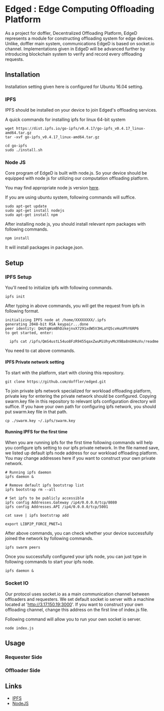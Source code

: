 Edged : Edge Computing Offloading Platform
==========================================

As a project for doffler, Decentralized Offloading Platform, EdgeD represents a module for constructing offloading system for edge devices. Unlike, doffler main system, communications EdgeD is based on socket.io channel. Implementations given in EdgeD will be advanced further by introducing blockchain system to verify and record every offloading requests.

## Installation
Installation setting given here is configured for Ubuntu 16.04 setting.

### IPFS
IPFS should be installed on your device to join Edged's offloading services.

A quick commands for installing ipfs for linux 64-bit system
```
wget https://dist.ipfs.io/go-ipfs/v0.4.17/go-ipfs_v0.4.17_linux-amd64.tar.gz
tar -xvf go-ipfs_v0.4.17_linux-amd64.tar.gz

cd go-ipfs
sudo ./install.sh
```

### Node JS
Core program of EdgeD is built with node.js.
So your device should be equipped with node js for utilizing our computation offloading platform.

You may find appropriate node js version [here](https://nodejs.org/en/download/current/).

If you are using ubuntu system, following commands will suffice.
```
sudo apt-get update
sudo apt-get install nodejs
sudo apt-get install npm
```

After installing node js, you should install relevant npm packages with following commands.
```
npm install
```
It will install packages in package.json.

## Setup
### IPFS Setup
You'll need to initialize ipfs with following commands.
```
ipfs init
```

After typing in above commands, you will get the request from ipfs in following format.
```
initializing IPFS node at /home/XXXXXXXX/.ipfs
generating 2048-bit RSA keypair...done
peer identity: QmUtqWsmBhDzkejnvX7291xdW5V3HLaYQ5cvHuUPhY6RP6
to get started, enter:

  ipfs cat /ipfs/QmS4ustL54uo8FzR9455qaxZwuMiUhyvMcX9Ba8nUH4uVv/readme
```

You need to cat above commands.

#### IPFS Private network setting
To start with the platform, start with cloning this repository.
```
git clone https://github.com/doffler/edged.git
```

To join private ipfs network specialized for workload offloading platform, private key for entering the private network should be configured. Copying swarm.key file in this repository to relevant ipfs configuration directory will suffice. If you have your own path for configuring ipfs network, you should put swarm.key file in that path.
```
cp ./swarm.key ~/.ipfs/swarm.key
```

#### Running IPFS for the first time
When you are running ipfs for the first time following commands will help you configure ipfs setting to our ipfs private network. In the file named save, we listed up default ipfs node address for our workload offloading platform. You may change addresses here if you want to construct your own private network.
```
# Running ipfs daemon
ipfs daemon &

# Remove default ipfs bootstrap list
ipfs bootstrap rm --all

# Set ipfs to be publicly accessible
ipfs config Addresses.Gateway /ip4/0.0.0.0/tcp/8080
ipfs config Addresses.API /ip4/0.0.0.0/tcp/5001

cat save | ipfs bootstrap add

export LIBP2P_FORCE_PNET=1
```

After above commands, you can check whether your device successfully joined the network by following commands.
```
ipfs swarm peers
```

Once you successfully configured your ipfs node, you can just type in following commands to start your ipfs node.
```
ipfs daemon &
```

### Socket IO
Our protocol uses socket.io as a main communication channel between offloaders and requesters. We set default socket io server with a machine located at 'http://3.17.150.19:3000'. If you want to construct your own offloading channel, change this address on the first line of index.js file.

Following command will allow you to run your own socket io server.
```
node index.js
```

## Usage
### Requester Side

### Offloader Side

## Links
* [IPFS](https://ipfs.io/)
* [NodeJS](https://nodejs.org/en/)
